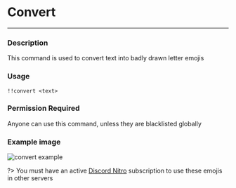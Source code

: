 # Convert
---
### Description
This command is used to convert text into badly drawn letter emojis
### Usage
```
!!convert <text>
```
### Permission Required
Anyone can use this command, unless they are blacklisted globally
### Example image
![convert example](<https://cdn.glitch.com/55e919ff-bec9-42fb-9fa6-36af40d10af7%2Fconvertcommand.PNG?v=1587143060749>)

?> You must have an active [Discord Nitro](https://discordapp.com/nitro) subscription to use these emojis in other servers
